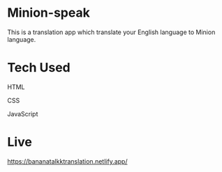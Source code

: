 # Minion-speak 
This is a translation app which translate your English language to Minion language.

# Tech Used
HTML

CSS

JavaScript

# Live
https://bananatalkktranslation.netlify.app/

